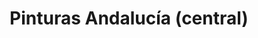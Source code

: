 ---
title: "Pinturas Andalucía (central)"
url: /mijas-costa/pinturas-andalucia-central/
shop: Farben
---